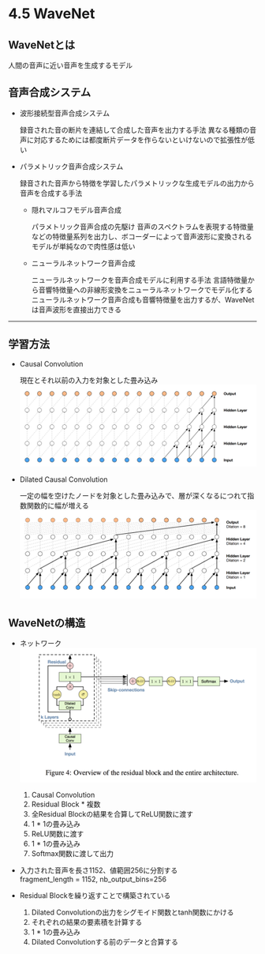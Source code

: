 # 4.5 WaveNet

## WaveNetとは

人間の音声に近い音声を生成するモデル

## 音声合成システム

- 波形接続型音声合成システム

    録音された音の断片を連結して合成した音声を出力する手法
	異なる種類の音声に対応するためには都度断片データを作らないといけないので拡張性が低い

- パラメトリック音声合成システム

    録音された音声から特徴を学習したパラメトリックな生成モデルの出力から音声を合成する手法

	- 隠れマルコフモデル音声合成

		パラメトリック音声合成の先駆け
	    音声のスペクトラムを表現する特徴量などの特徴量系列を出力し、ボコーダーによって音声波形に変換される
		モデルが単純なので肉性感は低い

	- ニューラルネットワーク音声合成

		ニューラルネットワークを音声合成モデルに利用する手法
		言語特徴量から音響特徴量への非線形変換をニューラルネットワークでモデル化する
		ニューラルネットワーク音声合成も音響特徴量を出力するが、WaveNetは音声波形を直接出力できる

***

## 学習方法

- Causal Convolution

	現在とそれ以前の入力を対象とした畳み込み		
	![Causal Convolution](./images/naive_conv.png)

- Dilated Causal Convolution

	一定の幅を空けたノードを対象とした畳み込みで、層が深くなるにつれて指数関数的に幅が増える  
	![Dilated Convolution](./images/dilated_conv.png)

## WaveNetの構造

- ネットワーク
	![WaveNet Network](./images/wavenet_network.png)

	1. Causal Convolution
	1. Residual Block * 複数
	1. 全Residual Blockの結果を合算してReLU関数に渡す
	1. 1 * 1の畳み込み
	1. ReLU関数に渡す
	1. 1 * 1の畳み込み
	1. Softmax関数に渡して出力

- 入力された音声を長さ1152、値範囲256に分割する  
  fragment_length = 1152, nb_output_bins=256

- Residual Blockを繰り返すことで構築されている
	1. Dilated Convolutionの出力をシグモイド関数とtanh関数にかける
	1. それぞれの結果の要素積を計算する
	1. 1 * 1の畳み込み
	1. Dilated Convolutionする前のデータと合算する
